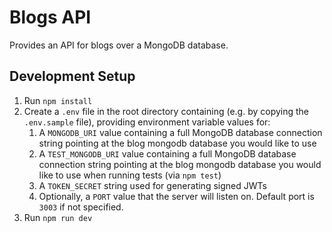 # Blogs API

Provides an API for blogs over a MongoDB database.

## Development Setup

1. Run `npm install`
2. Create a `.env` file in the root directory containing (e.g. by copying the `.env.sample` file), providing environment variable values for:
   1. A `MONGODB_URI` value containing a full MongoDB database connection string pointing at the blog mongodb database you would like to use
   2. A `TEST_MONGODB_URI` value containing a full MongoDB database connection string pointing at the blog mongodb database you would like to use when running tests (via `npm test`)
   3. A `TOKEN_SECRET` string used for generating signed JWTs
   4. Optionally, a `PORT` value that the server will listen on. Default port is `3003` if not specified.
3. Run `npm run dev`